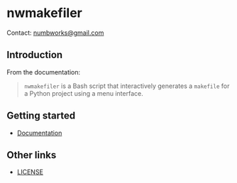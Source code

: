 # nwmakefiler
Contact: numbworks@gmail.com

## Introduction

From the documentation:

> `nwmakefiler` is a Bash script that interactively generates a `makefile` for a Python project using a menu interface.

## Getting started

- [Documentation](docs/docs-nwmakefiler.md)

## Other links

- [LICENSE](LICENSE)